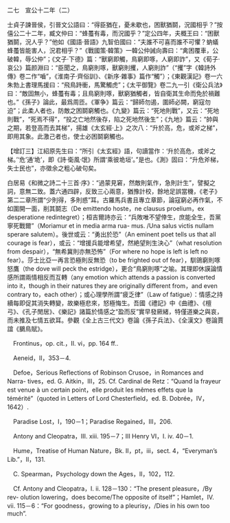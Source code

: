 二七　宣公十二年（二）

士貞子諫晉侯，引晉文公語曰：“得臣猶在，憂未歇也，困獸猶鬬，況國相乎？”按僖公二十二年，臧文仲曰：“蜂蠆有毒，而況國乎？”定公四年，夫概王曰：“困獸猶鬬，況人乎？”他如《國語·晉語》九智伯國曰：“夫誰不可喜而誰不可懼？蚋蟻蜂蠆皆能害人，況君相乎？”《戰國策·韓策》一韓公仲誡向壽曰：“禽困覆車，公破韓，辱公仲”；《文子·下德》篇：“獸窮即觸，鳥窮即啄，人窮即詐”，又《荀子·哀公》篇颜淵曰：“臣聞之，鳥窮則啄，獸窮則攫，人窮則詐”（“攫”字《韓詩外傳》卷二作“嚙”，《淮南子·齊俗訓》、《新序·雜事》篇作“觸”）；《東觀漢記》卷一六朱勃上書理馬援曰：“飛鳥跱衝，馬驚觸虎”；《太平御覽》卷二九一引《衛公兵法》曰：“敵固無小，蜂蠆有毒；且鳥窮則啄，獸窮猶觸者，皆自衛其生命而免於禍難也。”《孫子》論此，最爲周匝。《軍争》篇云：“歸師勿遏，圍師必闕，窮寇勿迫”；此柔人者也，防敵之困鬬窮觸也。《九變》篇云：“死地則戰”，又云：“死地則戰”，“死焉不得”，“投之亡地然後存，陷之死地然後生”；《九地》篇云：“帥與之期，若登高而去其梯”，揚雄《太玄經·上》之次八：“升於高，危，或斧之梯”，即用其象。此激己者也，使士必困鬬窮觸也。

【增訂三】江紹原先生曰：“所引《太玄經》語，句讀當作：‘升於高危，或斧之梯。’‘危’通‘垝’，即《詩·衛風·氓》所謂‘乘彼垝垣’。”是也。《測》固曰：“升危斧梯，失士民也”，亦徵余之粗心破句矣。

白居易《和微之詩二十三首·序》：“過蒙見窘，然敵則氣作，急則計生”，譬擬之詞，意無二致。蓋六通四辟，反致三心兩意，猶豫計校，餘地足誤當機，《老子》第二二章所謂“少則得，多則惑”耳。古羅馬兵書且專立章節，論寇窮必再作氣，不如圍開一面，削其鬬志（De emittendo hoste，ne clausus proelium，ex desperatione redintegret）；桓吉爾詩亦云：“兵敗唯不望倖生，庶能全生，吾黨寧死戰爾”（Moriamur et in media arma rua-
mus. /Una salus victis nullam sperare salutem）。後世或云：“勇出於恐”（An eminent poet tells us that all courage is fear），或云：“增援兵能增希望，然絶望則生決心”（what resolution from despair），“無希冀則亦無恐怖”（For where no hope is left is left no fear）。莎士比亞一再言恐極則反無恐（to be frighted out of fear），馴鴿窮則啄怒鷹（the dove will peck the estridge），更合“鳥窮則啄”之喻。其理即休謨論情感所謂兩情相反而互轉（any emotion which attends a passion is converted into it，though in their natures they are originally different from，and even contrary to，each other）；或心理學所謂“疲乏律”（Law of fatigue）：情感之持續每即促其消失轉變，故樂極悲來，怒極悔生。吾國《禮記》中《曲禮》、《檀弓》、《孔子閒居》、《樂記》諸篇於情感之“盈而反”實早發厥緒，特僅道樂之與哀，而未推及七情五欲耳。參觀《全上古三代文》卷論《孫子兵法》、《全漢文》卷論賈誼《鵩鳥賦》。













　Frontinus，op. cit.，II. vi，pp. 164 ff..

　Aeneid，II，353－4.

　Defoe，Serious Reflections of Robinson Crusoe，in Romances and Narra-
tives，ed. G. Aitkin，III，25. Cf. Cardinal de Retz：“Quand la frayeur est venue à un certain point，elle produit les mêmes effets que la témérité”（quoted in Letters of Lord Chesterfield，ed. B. Dobrée，IV，1642）.

　Paradise Lost，I，190－1；Paradise Regained，III，206.

　Antony and Cleopatra，III. xiii. 195－7；III Henry VI，I. iv. 40－1.

　Hume，Treatise of Human Nature，Bk. II，pt，iii，sect. 4，“Everyman’s Lib.”，II，131.

　C. Spearman，Psychology down the Ages，II，102，112.

　Cf. Antony and Cleopatra，I. ii. 128－130：“The present pleasure，/By rev-
olution lowering，does become/The opposite of itself”；Hamlet，IV. vii. 115－6：“For goodness，growing to a pleurisy，/Dies in his own too much”.